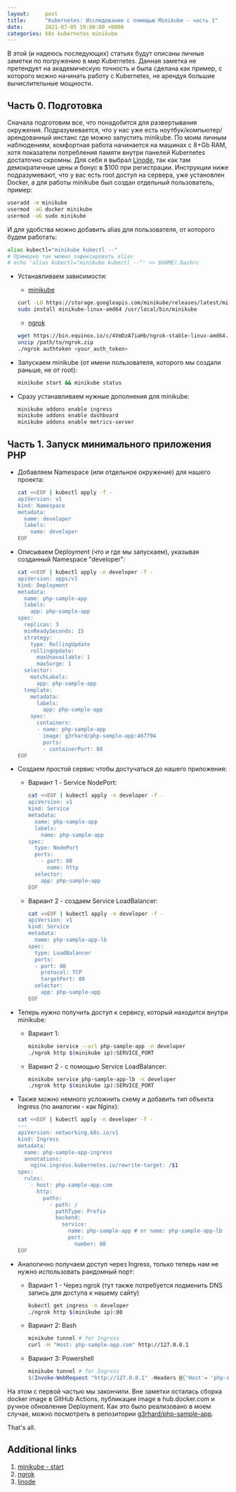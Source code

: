 ```yaml
---
layout:     post
title:      "Kubernetes: Исследование с помощью Minikube - часть 1"
date:       2021-07-05 19:00:00 +0800
categories: k8s kubernetes minikube
---
```


В этой (и надеюсь последующих) статьях будут описаны личные заметки по погружению в мир Kubernetes. Данная заметка не претендует на академическую точность и была сделана как пример, с которого можно начинать работу с Kubernetes, не арендуя большие вычислительные мощности.

## Часть 0. Подготовка

Сначала подготовим все, что понадобится для развертывания окружения. Подразумевается, что у нас уже есть ноутбук/компьютер/арендованный инстанс где можно запустить minikube. По моим личным наблюдениям, комфортная работа начинается на машинах c 8+Gb RAM, хотя показатели потребления памяти внутри панелей Kubernetes достаточно скромны. Для себя я выбрал [Linode](https://www.linode.com), так как там демократичные цены и бонус в $100 при регистрации. Инструкции ниже подразумевают, что у вас есть root доступ на сервера, уже установлен Docker, а для работы minikube был создан отдельный пользователь, пример:

  ```sh
  useradd -m minikube
  usermod -aG docker minikube
  usermod -aG sudo minikube
  ```

И для удобства можно добавить alias для пользователя, от которого будем работать:

  ```sh
  alias kubectl="minikube kubectl --"
  # Примерно так можно зафиксировать alias
  # echo 'alias kubectl="minikube kubectl --"' >> $HOME/.bashrc
  ```

* Устанавливаем зависимости:
  * [minikube](https://minikube.sigs.k8s.io/docs/start)

  ```sh
  curl -LO https://storage.googleapis.com/minikube/releases/latest/minikube-linux-amd64
  sudo install minikube-linux-amd64 /usr/local/bin/minikube
  ```

  * [ngrok](https://ngrok.com/download)

  ```sh
  wget https://bin.equinox.io/c/4VmDzA7iaHb/ngrok-stable-linux-amd64.zip
  unzip /path/to/ngrok.zip
  ./ngrok authtoken <your_auth_token>
  ```

* Запускаем minikube (от имени пользователя, которого мы создали раньше, не от root):

  ```sh
  minikube start && minikube status
  ```

* Сразу устанавливаем нужные дополнения для minikube:

  ```sh
  minikube addons enable ingress
  minikube addons enable dashboard
  minikube addons enable metrics-server
  ```

## Часть 1. Запуск минимального приложения PHP

* Добавляем Namespace (или отдельное окружение) для нашего проекта:

  ```sh
  cat <<EOF | kubectl apply -f -
  apiVersion: v1
  kind: Namespace
  metadata:
    name: developer
    labels:
      name: developer
  EOF
  ```

* Описываем Deployment (что и где мы запускаем), указывая созданный Namespace "developer":

  ```sh
  cat <<EOF | kubectl apply -n developer -f -
  apiVersion: apps/v1
  kind: Deployment
  metadata:
    name: php-sample-app
    labels:
      app: php-sample-app
  spec:
    replicas: 3
    minReadySeconds: 15
    strategy:
      type: RollingUpdate
      rollingUpdate:
        maxUnavailable: 1
        maxSurge: 1
    selector:
      matchLabels:
        app: php-sample-app
    template:
      metadata:
        labels:
          app: php-sample-app
      spec:
        containers:
        - name: php-sample-app
          image: g3rhard/php-sample-app:467794
          ports:
          - containerPort: 80
  EOF
  ```

* Создаем простой сервис чтобы достучаться до нашего приложения:
  * Вариант 1 - Service NodePort:

    ```sh
    cat <<EOF | kubectl apply -n developer -f -
    apiVersion: v1
    kind: Service
    metadata:
      name: php-sample-app
      labels:
        name: php-sample-app
    spec:
      type: NodePort
      ports:
        - port: 80
          name: http
      selector:
        app: php-sample-app
    EOF
    ```

  * Вариант 2 - создаем Service LoadBalancer:

    ```sh
    cat <<EOF | kubectl apply -n developer -f -
    apiVersion: v1
    kind: Service
    metadata:
      name: php-sample-app-lb
    spec:
      type: LoadBalancer
      ports:
      - port: 80
        protocol: TCP
        targetPort: 80
      selector:
        app: php-sample-app
    EOF
    ```

* Теперь нужно получить доступ к сервису, который находится внутри minikube:
  * Вариант 1:

    ```sh
    minikube service --url php-sample-app -n developer
    ./ngrok http $(minikube ip):SERVICE_PORT
    ```

  * Вариант 2 - с помощью Service LoadBalancer:

    ```sh
    minikube service php-sample-app-lb -n developer
    ./ngrok http $(minikube ip):SERVICE_PORT
    ```

* Также можно немного усложнить схему и добавить тип объекта Ingress (по аналогии - как Nginx):

  ```sh
  cat <<EOF | kubectl apply -n developer -f -
  ---
  apiVersion: networking.k8s.io/v1
  kind: Ingress
  metadata:
    name: php-sample-app-ingress
    annotations:
      nginx.ingress.kubernetes.io/rewrite-target: /$1
  spec:
    rules:
      - host: php-sample-app.com
        http:
          paths:
            - path: /
              pathType: Prefix
              backend:
                service:
                  name: php-sample-app # or name: php-sample-app-lb
                  port:
                    number: 80
  EOF
  ```

* Аналогично получаем доступ через Ingress, только теперь нам не нужно использовать рандомный порт:
  * Вариант 1 - Через ngrok (тут также потребуется подменить DNS запись для доступа к нашему сайту)

    ```sh
    kubectl get ingress -n developer
    ./ngrok http $(minikube ip):80
    ```

  * Вариант 2: Bash

    ```sh
    minikube tunnel # for Ingress
    curl -H "Host: php-sample-app.com" http://127.0.0.1
    ```

  * Вариант 3: Powershell

    ```PowerShell
    minikube tunnel # for Ingress
    $(Invoke-WebRequest "http://127.0.0.1" -Headers @{'Host'= 'php-sample-app.com'}).Content
    ```

На этом с первой частью мы закончили. Вне заметки осталась сборка docker image в GitHub Actions, публикация image в hub.docker.com и ручное обновление Deployment. Как это было реализовано в моем случае, можно посмотреть в репозитории [g3rhard/php-sample-app](https://github.com/g3rhard/php-sample-app).

That's all.

## Additional links

1. [minikube - start](https://minikube.sigs.k8s.io/docs/start)
2. [ngrok](https://ngrok.com/download)
3. [linode](https://www.linode.com)
